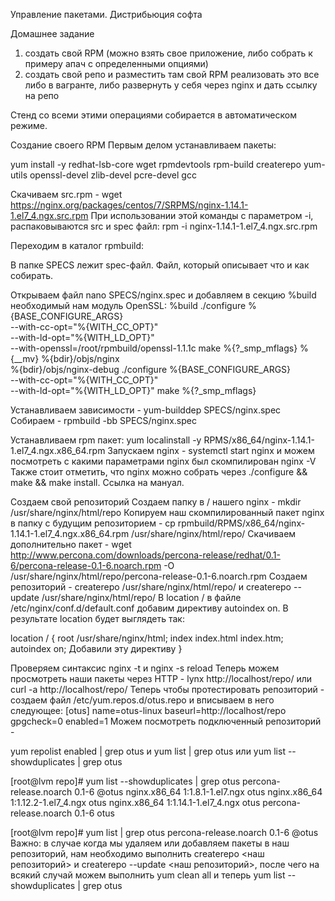Управление пакетами. Дистрибьюция софта

Домашнее задание

1) создать свой RPM (можно взять свое приложение, либо собрать к примеру апач с определенными опциями)
2) создать свой репо и разместить там свой RPM
реализовать это все либо в вагранте, либо развернуть у себя через nginx и дать ссылку на репо 


Стенд со всеми этими операциями собирается в автоматическом режиме.

Создание своего RPM
Первым делом устанавливаем пакеты: 

yum install -y redhat-lsb-core wget rpmdevtools rpm-build createrepo yum-utils openssl-devel zlib-devel pcre-devel gcc

Скачиваем src.rpm - wget https://nginx.org/packages/centos/7/SRPMS/nginx-1.14.1-1.el7_4.ngx.src.rpm
При использовании этой команды с параметром -i, распаковываются src и spec файл: rpm -i nginx-1.14.1-1.el7_4.ngx.src.rpm

Переходим в каталог rpmbuild:

В папке SPECS лежит spec-файл. Файл, который описывает что и как собирать.

Открываем файл nano SPECS/nginx.spec и добавляем в секцию %build необходимый нам модуль OpenSSL:
%build
./configure %{BASE_CONFIGURE_ARGS} \
    --with-cc-opt="%{WITH_CC_OPT}" \
    --with-ld-opt="%{WITH_LD_OPT}" \
    --with-openssl=/root/rpmbuild/openssl-1.1.1c
make %{?_smp_mflags}
%{__mv} %{bdir}/objs/nginx \
    %{bdir}/objs/nginx-debug
./configure %{BASE_CONFIGURE_ARGS} \
    --with-cc-opt="%{WITH_CC_OPT}" \
    --with-ld-opt="%{WITH_LD_OPT}"
make %{?_smp_mflags}

Устанавливаем зависимости - yum-builddep SPECS/nginx.spec
Собираем - rpmbuild -bb SPECS/nginx.spec

Устанавливаем rpm пакет: yum localinstall -y RPMS/x86_64/nginx-1.14.1-1.el7_4.ngx.x86_64.rpm
Запускаем nginx - systemctl start nginx и можем посмотреть с какими параметрами nginx был скомпилирован nginx -V
Также стоит отметить, что nginx можно собрать через ./configure && make && make install. Ссылка на мануал.

Создаем свой репозиторий
Создаем папку в / нашего nginx - mkdir /usr/share/nginx/html/repo
Копируем наш скомпилированный пакет nginx в папку с будущим репозиторием - cp rpmbuild/RPMS/x86_64/nginx-1.14.1-1.el7_4.ngx.x86_64.rpm /usr/share/nginx/html/repo/
Скачиваем дополнительно пакет - 
wget http://www.percona.com/downloads/percona-release/redhat/0.1-6/percona-release-0.1-6.noarch.rpm -O /usr/share/nginx/html/repo/percona-release-0.1-6.noarch.rpm
Создаем репозиторий - 
createrepo /usr/share/nginx/html/repo/ и createrepo --update /usr/share/nginx/html/repo/
В location / в файле /etc/nginx/conf.d/default.conf добавим директиву autoindex on. В результате location будет выглядеть так:

location / {
root /usr/share/nginx/html;
index index.html index.htm;
autoindex on; Добавили эту директиву
}

Проверяем синтаксис nginx -t и nginx -s reload
Теперь можем просмотреть наши пакеты через HTTP - lynx http://localhost/repo/ или curl -a http://localhost/repo/
Теперь чтобы протестировать репозиторий - создаем файл /etc/yum.repos.d/otus.repo и вписываем в него следующее:
[otus]
name=otus-linux
baseurl=http://localhost/repo
gpgcheck=0
enabled=1
Можем посмотреть подключенный репозиторий - 

yum repolist enabled | grep otus и yum list | grep otus или yum list --showduplicates | grep otus

[root@lvm repo]# yum list --showduplicates | grep otus
percona-release.noarch                      0.1-6                      @otus
nginx.x86_64                                1:1.8.1-1.el7.ngx          otus
nginx.x86_64                                1:1.12.2-1.el7_4.ngx       otus
nginx.x86_64                                1:1.14.1-1.el7_4.ngx       otus
percona-release.noarch                      0.1-6                      otus

[root@lvm repo]# yum list | grep otus
percona-release.noarch                      0.1-6                      @otus
Важно: в случае когда мы удаляем или добавляем пакеты в наш репозиторий, нам необходимо выполнить createrepo <наш репозиторий> и createrepo --update <наш репозиторий>, после чего на всякий случай можем выполнить yum clean all и теперь yum list --showduplicates | grep otus

